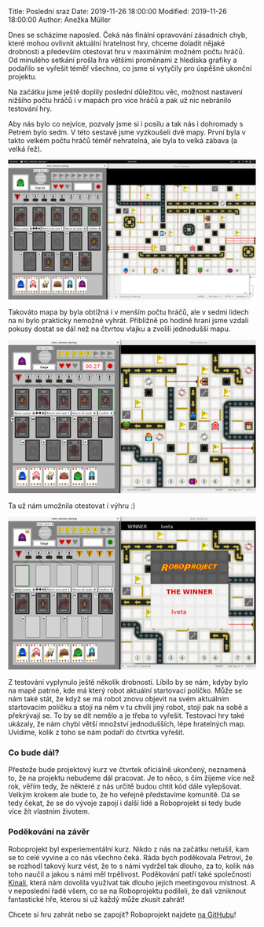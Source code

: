 Title: Poslední sraz
Date: 2019-11-26 18:00:00
Modified: 2019-11-26 18:00:00
Author: Anežka Müller

Dnes se scházíme naposled. 
Čeká nás finální opravování zásadních chyb, které mohou ovlivnit aktuální hratelnost hry, chceme doladit nějaké drobnosti a především otestovat hru v maximálním možném počtu hráčů.
Od minulého setkání prošla hra většími proměnami z hlediska grafiky a podařilo se vyřešit téměř všechno, co jsme si vytyčily pro úspěšné ukonční projektu.

Na začátku jsme ještě doplily poslední důležitou věc, možnost nastavení nižšího počtu hráčů i v mapách pro více hráčů a pak už nic nebránilo testování hry.


Aby nás bylo co nejvíce, pozvaly jsme si i posilu a tak nás i dohromady s Petrem bylo sedm.
V této sestavě jsme vyzkoušeli dvě mapy.
První byla v takto velkém počtu hráčů téměř nehratelná, ale byla to velká zábava (a velká řež).

![screenshot_hard](./images/screenshot_hard.png)

Takováto mapa by byla obtížná i v menším počtu hráčů, ale v sedmi lidech na ní bylo prakticky nemožné vyhrát.
Přibližně po hodině hraní jsme vzdali pokusy dostat se dál než na čtvrtou vlajku a zvolili jednodušší mapu.

![screenshot_mid](./images/screenshot_mid.png)

Ta už nám umožnila otestovat i výhru :)

![screenshot_mid_win](./images/screenshot_mid_win.png)

Z testování vyplynulo ještě několik drobností.
Líbilo by se nám, kdyby bylo na mapě patrné, kde má který robot aktuální startovací políčko. 
Může se nám také stát, že když se má robot znovu objevit na svém aktuálním startovacím políčku a stojí na něm v tu chvíli jiný robot, stojí pak na sobě a překrývají se.
To by se dít nemělo a je třeba to vyřešit.
Testovací hry také ukázaly, že nám chybí větší množství jednodušších, lépe hratelných map.
Uvidíme, kolik z toho se nám podaří do čtvrtka vyřešit.


### Co bude dál?

Přestože bude projektový kurz ve čtvrtek oficiálně ukončený, neznamená to, že na projektu nebudeme dál pracovat.
Je to něco, s čím žijeme více než rok, věřím tedy, že některé z nás určitě budou chtít kód dále vylepšovat.
Velkým krokem ale bude to, že ho veřejně představíme komunitě. 
Dá se tedy čekat, že se do vývoje zapojí i další lidé a Roboprojekt si tedy bude více žít vlastním životem.


### Poděkování na závěr

Roboprojekt byl experiementální kurz.
Nikdo z nás na začátku netušil, kam se to celé vyvine a co nás všechno čeká.
Ráda bych poděkovala Petrovi, že se rozhodl takový kurz vést, že to s námi vydržel tak dlouho, za to, kolik nás toho naučil a jakou s námi měl trpělivost.
Poděkování patří také společnosti [Kinali](https://www.kinali.cz/cs/), která nám dovolila využívat tak dlouho jejich meetingovou místnost.
A v neposlední řadě všem, co se na Roboprojektu podíleli, že dali vzniknout fantastické hře, kterou si už každý může zkusit zahrát!


Chcete si hru zahrát nebo se zapojit? Roboprojekt najdete [na GitHubu](https://github.com/PyLadiesCZ/roboprojekt)!
